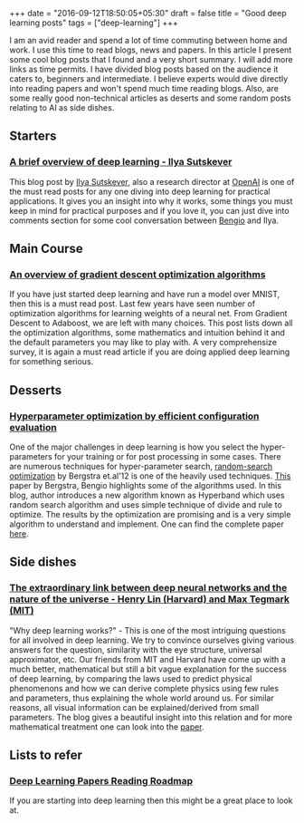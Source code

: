 +++
date = "2016-09-12T18:50:05+05:30"
draft = false
title = "Good deep learning posts"
tags = ["deep-learning"]
+++

I am an avid reader and spend a lot of time commuting between home and work. I use this time to read blogs, news and papers. In this article I present some cool blog posts that I found and a very short summary. I will add more links as time permits. I have divided blog posts based on the audience it caters to, beginners and intermediate. I believe experts would dive directly into reading papers and won't spend much time reading blogs. Also, are some really good non-technical articles as deserts and some random posts relating to AI as side dishes.

## Starters

### [A brief overview of deep learning - Ilya Sutskever](http://yyue.blogspot.in/2015/01/a-brief-overview-of-deep-learning.html)

This blog post by [Ilya Sutskever](http://www.cs.toronto.edu/~ilya/), also a research director at [OpenAI](https://openai.com) is one of the must read posts for any one diving into deep learning for practical applications. It gives you an insight into why it works, some things you must keep in mind for practical purposes and if you love it, you can just dive into comments section for some cool conversation between [Bengio](http://www.iro.umontreal.ca/~bengioy/yoshua_en/index.html) and Ilya.

## Main Course

### [An overview of gradient descent optimization algorithms](http://sebastianruder.com/optimizing-gradient-descent/)

If you have just started deep learning and have run a model over MNIST, then this is a must read post. Last few years have seen number of optimization algorithms for learning weights of a neural net. From Gradient Descent to Adaboost, we are left with many choices. This post lists down all the optimization algorithms, some mathematics and intuition behind it and the default parameters you may like to play with. A very comprehensize survey, it is again a must read article if you are doing applied deep learning for something serious.

## Desserts

### [Hyperparameter optimization by efficient configuration evaluation](http://www.argmin.net/2016/06/23/hyperband/)

One of the major challenges in deep learning is how you select the hyper-parameters for your training or for post processing in some cases. There are numerous techniques for hyper-parameter search, [random-search optimization](http://www.jmlr.org/papers/volume13/bergstra12a/bergstra12a.pdf) by Bergstra et.al'12 is one of the heavily used techniques. [This](https://papers.nips.cc/paper/4443-algorithms-for-hyper-parameter-optimization.pdf) paper by Bergstra, Bengio highlights some of the algorithms used. In this blog, author introduces a new algorithm known as Hyperband which uses random search algorithm and uses simple technique of divide and rule to optimize. The results by the optimization are promising and is a very simple algorithm to understand and implement. One can find the complete paper [here](https://people.eecs.berkeley.edu/~kjamieson/hyperband.html).

## Side dishes

### [The extraordinary link between deep neural networks and the nature of the universe - Henry Lin (Harvard) and Max Tegmark (MIT) ](https://www.technologyreview.com/s/602344/the-extraordinary-link-between-deep-neural-networks-and-the-nature-of-the-universe/)

"Why deep learning works?" - This is one of the most intriguing questions for all involved in deep learning. We try to convince ourselves giving various answers for the question, similarity with the eye structure, universal approximator, etc. Our friends from MIT and Harvard have come up with a much better, mathematical but still a bit vague explanation for the success of deep learning, by comparing the laws used to predict physical phenomenons and how we can derive complete physics using few rules and parameters, thus explaining the whole world around us. For similar reasons, all visual information can be explained/derived from small parameters. The blog gives a beautiful insight into this relation and for more mathematical treatment one can look into the [paper](http://arxiv.org/abs/1608.08225).

## Lists to refer

### [Deep Learning Papers Reading Roadmap](https://github.com/songrotek/Deep-Learning-Papers-Reading-Roadmap)

If you are starting into deep learning then this might be a great place to look at.
